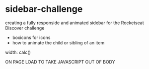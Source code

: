 # sidebar-challenge
creating a fully responside and animated sidebar for the Rocketseat Discover challenge

- boxicons for icons
- how to animate the child or sibling of an item
<ul>
    <i class='bx bx-search'></i>
</ul>

width: calc()

<i class='bx bx-network-chart'></i>

ON PAGE LOAD TO TAKE JAVASCRIPT OUT OF  BODY